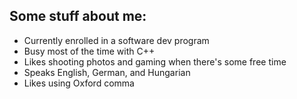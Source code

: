 ## Some stuff about me:

- Currently enrolled in a software dev program
- Busy most of the time with C++
- Likes shooting photos and gaming when there's some free time
- Speaks English, German, and Hungarian
- Likes using Oxford comma

<!--
**drbrodix/drbrodix** is a ✨ _special_ ✨ repository because its `README.md` (this file) appears on your GitHub profile.

Here are some ideas to get you started:

- 🔭 I’m currently working on ...
- 🌱 I’m currently learning ...
- 👯 I’m looking to collaborate on ...
- 🤔 I’m looking for help with ...
- 💬 Ask me about ...
- 📫 How to reach me: ...
- 😄 Pronouns: ...
- ⚡ Fun fact: ...
-->
